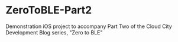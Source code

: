 # ZeroToBLE-Part2
Demonstration iOS project to accompany Part Two of the Cloud City Development Blog series, "Zero to BLE"
